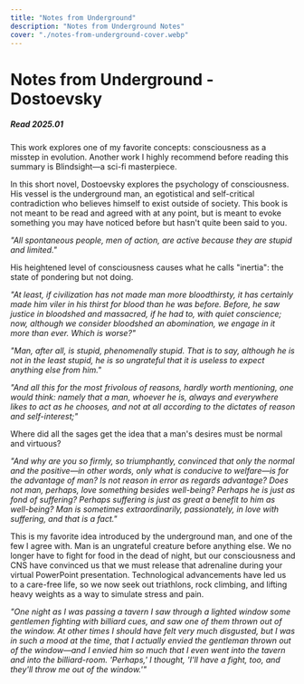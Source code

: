 ```yaml
---
title: "Notes from Underground"
description: "Notes from Underground Notes"
cover: "./notes-from-underground-cover.webp"
---
```


# Notes from Underground - Dostoevsky
##### Read 2025.01

This work explores one of my favorite concepts: consciousness as a misstep in evolution. Another work I highly recommend before reading this summary is Blindsight—a sci-fi masterpiece.

In this short novel, Dostoevsky explores the psychology of consciousness. His vessel is the underground man, an egotistical and self-critical contradiction who believes himself to exist outside of society. This book is not meant to be read and agreed with at any point, but is meant to evoke something you may have noticed before but hasn't quite been said to you.

*"All spontaneous people, men of action, are active because they are stupid and limited."*

His heightened level of consciousness causes what he calls "inertia": the state of pondering but not doing.

*"At least, if civilization has not made man more bloodthirsty, it has certainly made him viler in his thirst for blood than he was before. Before, he saw justice in bloodshed and massacred, if he had to, with quiet conscience; now, although we consider bloodshed an abomination, we engage in it more than ever. Which is worse?"*

*"Man, after all, is stupid, phenomenally stupid. That is to say, although he is not in the least stupid, he is so ungrateful that it is useless to expect anything else from him."*

*"And all this for the most frivolous of reasons, hardly worth mentioning, one would think: namely that a man, whoever he is, always and everywhere likes to act as he chooses, and not at all according to the dictates of reason and self-interest;"*

Where did all the sages get the idea that a man's desires must be normal and virtuous?

*"And why are you so firmly, so triumphantly, convinced that only the normal and the positive—in other words, only what is conducive to welfare—is for the advantage of man? Is not reason in error as regards advantage? Does not man, perhaps, love something besides well-being? Perhaps he is just as fond of suffering? Perhaps suffering is just as great a benefit to him as well-being? Man is sometimes extraordinarily, passionately, in love with suffering, and that is a fact."*

This is my favorite idea introduced by the underground man, and one of the few I agree with. Man is an ungrateful creature before anything else. We no longer have to fight for food in the dead of night, but our consciousness and CNS have convinced us that we must release that adrenaline during your virtual PowerPoint presentation. Technological advancements have led us to a care-free life, so we now seek out triathlons, rock climbing, and lifting heavy weights as a way to simulate stress and pain.

*"One night as I was passing a tavern I saw through a lighted window some gentlemen fighting with billiard cues, and saw one of them thrown out of the window. At other times I should have felt very much disgusted, but I was in such a mood at the time, that I actually envied the gentleman thrown out of the window—and I envied him so much that I even went into the tavern and into the billiard-room. 'Perhaps,' I thought, 'I'll have a fight, too, and they'll throw me out of the window.'"*




